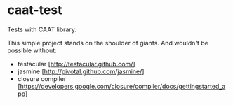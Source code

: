 caat-test
=========

Tests with CAAT library.

This simple project stands on the shoulder of giants. And wouldn't be possible without:
- testacular [http://testacular.github.com/]
- jasmine [http://pivotal.github.com/jasmine/]
- closure compiler [https://developers.google.com/closure/compiler/docs/gettingstarted_app]

